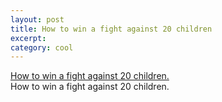 ```yaml
---
layout: post
title: How to win a fight against 20 children
excerpt: 
category: cool
---
```


<a href="http://www.cracked.com/blog/2008/08/19/how-to-win-a-fight-against-twenty-children/">How to win a fight against 20 children.</a><br/>	How to win a fight against 20 children.